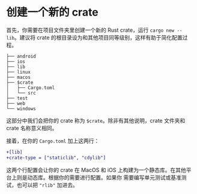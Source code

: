 # 创建一个新的 crate

首先，你需要在项目文件夹里创建一个新的 Rust crate，运行 `cargo new --lib`。建议将 crate
的根目录设为和其他项目同等级别，这样有助于简化配置过程。

```
├── android
├── ios
├── lib
├── linux
├── macos
├── $crate
│   ├── Cargo.toml
│   └── src
├── test
├── web
└── windows
```

这部分中我们会把你的 crate 称为 `$crate`。除非有其他说明，crate 文件夹和 crate 名称意义相同。

接着，在你的 `Cargo.toml` 加上这两行：

```diff
+[lib]
+crate-type = ["staticlib", "cdylib"]
```

这两个行配置会让你的 crate 在 MacOS 和 iOS 上构建为一个静态库。在其他平台上则是动态库。根据你的需要进行配置。如果你
需要编写单元测试或基准测试，也可以把 `"rlib"` 加进去。
